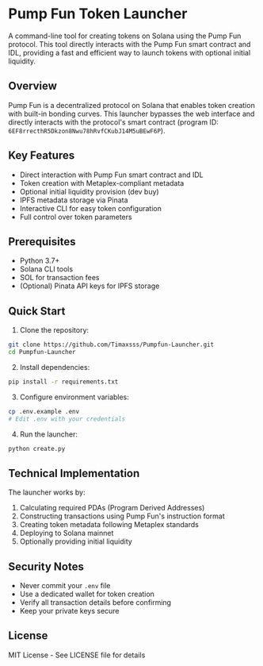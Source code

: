 # Pump Fun Token Launcher

A command-line tool for creating tokens on Solana using the Pump Fun protocol. This tool directly interacts with the Pump Fun smart contract and IDL, providing a fast and efficient way to launch tokens with optional initial liquidity.

## Overview

Pump Fun is a decentralized protocol on Solana that enables token creation with built-in bonding curves. This launcher bypasses the web interface and directly interacts with the protocol's smart contract (program ID: `6EF8rrecthR5Dkzon8Nwu78hRvfCKubJ14M5uBEwF6P`).

## Key Features

- Direct interaction with Pump Fun smart contract and IDL
- Token creation with Metaplex-compliant metadata
- Optional initial liquidity provision (dev buy)
- IPFS metadata storage via Pinata
- Interactive CLI for easy token configuration
- Full control over token parameters

## Prerequisites

- Python 3.7+
- Solana CLI tools
- SOL for transaction fees
- (Optional) Pinata API keys for IPFS storage

## Quick Start

1. Clone the repository:
```bash
git clone https://github.com/Timaxsss/Pumpfun-Launcher.git
cd Pumpfun-Launcher
```

2. Install dependencies:
```bash
pip install -r requirements.txt
```

3. Configure environment variables:
```bash
cp .env.example .env
# Edit .env with your credentials
```

4. Run the launcher:
```bash
python create.py
```

## Technical Implementation

The launcher works by:
1. Calculating required PDAs (Program Derived Addresses)
2. Constructing transactions using Pump Fun's instruction format
3. Creating token metadata following Metaplex standards
4. Deploying to Solana mainnet
5. Optionally providing initial liquidity

## Security Notes

- Never commit your `.env` file
- Use a dedicated wallet for token creation
- Verify all transaction details before confirming
- Keep your private keys secure

## License

MIT License - See LICENSE file for details 